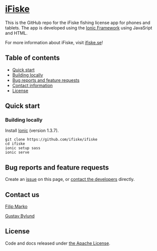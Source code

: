 # [iFiske](http://ifiske.se)
This is the GitHub repo for the iFiske fishing license app for phones and tablets. 
The app is developed using the  [Ionic Framework](http://ionicframework.com) using JavaSript and HTML.


For more information about iFiske, visit [ifiske.se](http://ifiske.se)!
## Table of contents
- [Quick start](#quick-start)
 - [Building locally](#building-locally)
- [Bug reports and feature requests](#bug-reports-and-feature-requests)
- [Contact information](#contact-us)
- [License](#license)

## Quick start
### Building locally
Install [Ionic](http://ionicframework.com) (version 1.3.7).
````Shell
git clone https://github.com/ifiske/ifiske
cd ifiske
ionic setup sass
ionic serve
````
## Bug reports and feature requests
Create an [issue](http://github.com/ifiske/iFiske/issues/new) on this page, or [contact the developers](#contact-us) directly.
## Contact us
[Filip Marko](http://github.com/knarko)

[Gustav Bylund](http://github.com/maistho)
## License
Code and docs released under [the Apache License](LICENSE).
